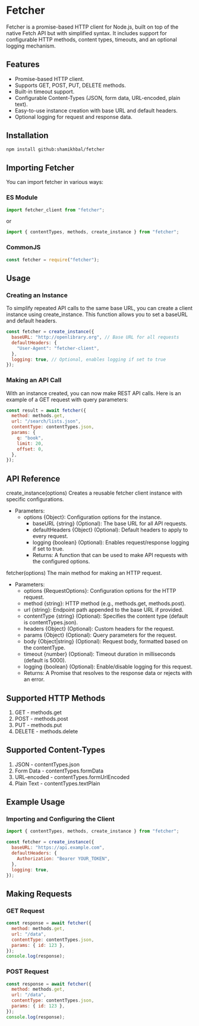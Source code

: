 # Fetcher

Fetcher is a promise-based HTTP client for Node.js, built on top of the native Fetch API but with simplified syntax. It includes support for configurable HTTP methods, content types, timeouts, and an optional logging mechanism.

## Features

- Promise-based HTTP client.
- Supports GET, POST, PUT, DELETE methods.
- Built-in timeout support.
- Configurable Content-Types (JSON, form data, URL-encoded, plain text).
- Easy-to-use instance creation with base URL and default headers.
- Optional logging for request and response data.

## Installation

```bash
npm install github:shamikhbal/fetcher
```

## Importing Fetcher

You can import fetcher in various ways:

### ES Module

```javascript
import fetcher_client from "fetcher";
```

or

```javascript
import { contentTypes, methods, create_instance } from "fetcher";
```

### CommonJS

```javascript
const fetcher = require("fetcher");
```

## Usage

### Creating an Instance

To simplify repeated API calls to the same base URL, you can create a client instance using create_instance. This function allows you to set a baseURL and default headers.

```javascript
const fetcher = create_instance({
  baseURL: "http://openlibrary.org", // Base URL for all requests
  defaultHeaders: {
    "User-Agent": "fetcher-client",
  },
  logging: true, // Optional, enables logging if set to true
});
```

### Making an API Call

With an instance created, you can now make REST API calls. Here is an example of a GET request with query parameters:

```javascript
const result = await fetcher({
  method: methods.get,
  url: "/search/lists.json",
  contentType: contentTypes.json,
  params: {
    q: "book",
    limit: 20,
    offset: 0,
  },
});
```

## API Reference

create_instance(options)
Creates a reusable fetcher client instance with specific configurations.

- Parameters:
  - options {Object}: Configuration options for the instance.
    - baseURL {string} (Optional): The base URL for all API requests.
    - defaultHeaders {Object} (Optional): Default headers to apply to every request.
    - logging {boolean} (Optional): Enables request/response logging if set to true.
    - Returns: A function that can be used to make API requests with the configured options.

fetcher(options)
The main method for making an HTTP request.

- Parameters:
  - options {RequestOptions}: Configuration options for the HTTP request.
  - method {string}: HTTP method (e.g., methods.get, methods.post).
  - url {string}: Endpoint path appended to the base URL if provided.
  - contentType {string} (Optional): Specifies the content type (default is contentTypes.json).
  - headers {Object} (Optional): Custom headers for the request.
  - params {Object} (Optional): Query parameters for the request.
  - body {Object|string} (Optional): Request body, formatted based on the contentType.
  - timeout {number} (Optional): Timeout duration in milliseconds (default is 5000).
  - logging {boolean} (Optional): Enable/disable logging for this request.
  - Returns: A Promise that resolves to the response data or rejects with an error.

## Supported HTTP Methods

1. GET - methods.get
2. POST - methods.post
3. PUT - methods.put
4. DELETE - methods.delete

## Supported Content-Types

1. JSON - contentTypes.json
2. Form Data - contentTypes.formData
3. URL-encoded - contentTypes.formUrlEncoded
4. Plain Text - contentTypes.textPlain

## Example Usage

### Importing and Configuring the Client

```javascript
import { contentTypes, methods, create_instance } from "fetcher";

const fetcher = create_instance({
  baseURL: "https://api.example.com",
  defaultHeaders: {
    Authorization: "Bearer YOUR_TOKEN",
  },
  logging: true,
});
```

## Making Requests

### GET Request

```javascript
const response = await fetcher({
  method: methods.get,
  url: "/data",
  contentType: contentTypes.json,
  params: { id: 123 },
});
console.log(response);
```

### POST Request

```javascript
const response = await fetcher({
  method: methods.get,
  url: "/data",
  contentType: contentTypes.json,
  params: { id: 123 },
});
console.log(response);
```
